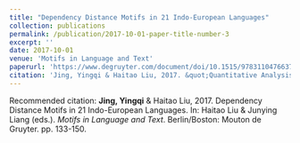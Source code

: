 ```yaml
---
title: "Dependency Distance Motifs in 21 Indo-European Languages"
collection: publications
permalink: /publication/2017-10-01-paper-title-number-3
excerpt: ''
date: 2017-10-01
venue: 'Motifs in Language and Text'
paperurl: 'https://www.degruyter.com/document/doi/10.1515/9783110476637/html'
citation: 'Jing, Yingqi & Haitao Liu, 2017. &quot;Quantitative Analysis of English Hierarchical Structure.&quot; In: Haitao Liu & Junying Liang (eds.) <i>Motifs in Language and Text</i>. Berlin/Boston: Mouton de Gruyter. pp. 133-150.'
---
```



Recommended citation: **Jing, Yingqi** & Haitao Liu, 2017. Dependency Distance Motifs in 21 Indo-European Languages. In: Haitao Liu & Junying Liang (eds.). *Motifs in Language and Text*. Berlin/Boston: Mouton de Gruyter. pp. 133-150.

